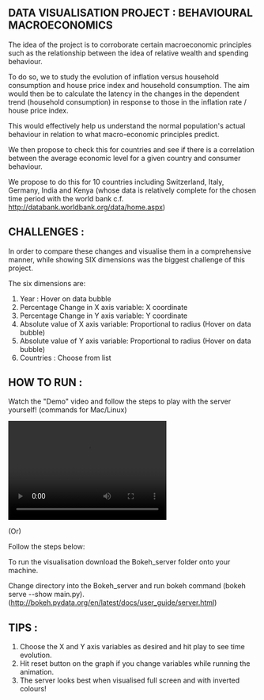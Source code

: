 ## DATA VISUALISATION PROJECT : BEHAVIOURAL MACROECONOMICS 

The idea of the project is to corroborate certain macroeconomic principles such as the relationship between the idea of relative wealth and spending behaviour.

To do so, we to study the evolution of inflation versus household consumption and house price index and household consumption. The aim would then be to calculate the latency in the changes in the dependent trend (household consumption) in response to those in the inflation rate / house price index.

This would effectively help us understand the normal population's actual behaviour in relation to what macro-economic principles predict.

We then propose to check this for countries and see if there is a correlation between the average economic level for a given country and consumer behaviour.

We propose to do this for 10 countries including Switzerland, Italy, Germany, India and Kenya (whose data is relatively complete for the chosen time period with the world bank c.f. http://databank.worldbank.org/data/home.aspx)

## CHALLENGES : 

In order to compare these changes and visualise them in a comprehensive manner, while showing SIX dimensions was the biggest challenge of this project.

The six dimensions are:
  1. Year : Hover on data bubble
  2. Percentage Change in X axis variable:  X coordinate
  3. Percentage Change in Y axis variable:  Y coordinate
  4. Absolute value of X axis variable: Proportional to radius (Hover on data bubble)
  5. Absolute value of Y axis variable: Proportional to radius (Hover on data bubble)
  6. Countries : Choose from list
  
## HOW TO RUN : 

Watch the "Demo" video and follow the steps to play with the server yourself! (commands for Mac/Linux) 

<video src="https://youtu.be/eFMffck1N10" width="320" height="200" controls preload></video>

(Or) 

Follow the steps below: 

To run the visualisation download the Bokeh_server folder onto your machine. 

Change directory into the Bokeh_server and run bokeh command (bokeh serve --show main.py).(http://bokeh.pydata.org/en/latest/docs/user_guide/server.html)

## TIPS : 
  1. Choose the X and Y axis variables as desired and hit play to see time evolution. 
  2. Hit reset button on the graph if you change variables while running the animation.
  3. The server looks best when visualised full screen and with inverted colours!


